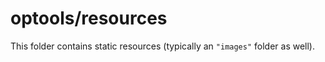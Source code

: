 # optools/resources

This folder contains static resources (typically an `"images"` folder as well).
